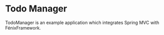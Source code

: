 Todo Manager
=========

TodoManager is an example application which integrates Spring MVC with FénixFramework.
